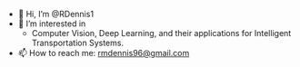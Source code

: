 - 👋 Hi, I’m @RDennis1
- 👀 I’m interested in 
  - Computer Vision, Deep Learning, and their applications for Intelligent Transportation Systems.
- 📫 How to reach me: rmdennis96@gmail.com

<!---
RDennis1/RDennis1 is a ✨ special ✨ repository because its `README.md` (this file) appears on your GitHub profile.
You can click the Preview link to take a look at your changes.

- 🌱 I’m currently learning ...
- 💞️ I’m looking to collaborate on ...
--->
